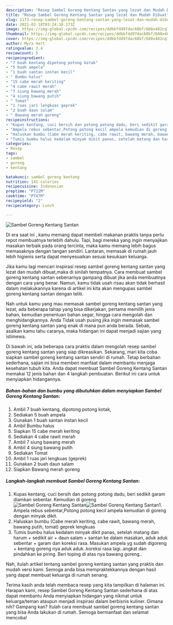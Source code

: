 ```yaml
---
description: "Resep Sambel Goreng Kentang Santan yang lezat dan Mudah Dibuat"
title: "Resep Sambel Goreng Kentang Santan yang lezat dan Mudah Dibuat"
slug: 1173-resep-sambel-goreng-kentang-santan-yang-lezat-dan-mudah-dibuat
date: 2021-02-18T03:24:18.173Z
image: https://img-global.cpcdn.com/recipes/ddbbfdd97dac68bf/680x482cq70/sambel-goreng-kentang-santan-foto-resep-utama.jpg
thumbnail: https://img-global.cpcdn.com/recipes/ddbbfdd97dac68bf/680x482cq70/sambel-goreng-kentang-santan-foto-resep-utama.jpg
cover: https://img-global.cpcdn.com/recipes/ddbbfdd97dac68bf/680x482cq70/sambel-goreng-kentang-santan-foto-resep-utama.jpg
author: Myra Hart
ratingvalue: 3.4
reviewcount: 5
recipeingredient:
- "7 buah kentang dipotong potong kotak"
- "5 buah ampela"
- "1 buah santan instan kecil"
- " Bumbu halus"
- "15 cabe merah keriting"
- "4 cabe rawit merah"
- "7 siung bawang merah"
- "4 siung bawang putih"
- " Tomat"
- "1 ruas jari lengkuas geprek"
- "2 buah daun salam"
- " Bawang merah goreng"
recipeinstructions:
- "Kupas kentang, cuci bersih dan potong potong dadu, beri sedikit garam diamkan sebentar. Kemudian di goreng"
- "Ampela rebus sebentar,Potong potong kecil ampela kemudian di goreng dengan minyak dikit."
- "Haluskan bumbu (Cabe merah keriting, cabe rawit, bawang merah, bawang putih, tomat) geprek lengkuas"
- "Tumis bumbu halus kedalam minyak dikit panas, setelah matang dan harum + sedikit air + daun salam + santan ke dalam masakan, aduk aduk sebentar + garam dan koreksi rasa. Masukan ampela yg sudah digoreng + kentang goreng nya aduk aduk..koreksi rasa lagi..angkat dan pindahkan ke piring. Beri toping di atas nya bawang goreng.."
categories:
- Resep
tags:
- sambel
- goreng
- kentang

katakunci: sambel goreng kentang 
nutrition: 141 calories
recipecuisine: Indonesian
preptime: "PT22M"
cooktime: "PT47M"
recipeyield: "2"
recipecategory: Lunch

---
```



![Sambel Goreng Kentang Santan](https://img-global.cpcdn.com/recipes/ddbbfdd97dac68bf/680x482cq70/sambel-goreng-kentang-santan-foto-resep-utama.jpg)

Di era  saat ini , kamu memang dapat membeli makanan praktis tanpa perlu repot membuatnya terlebih dahulu. Tapi, bagi mereka yang ingin menyajikan masakan terbaik pada orang tercinta, maka kamu memang lebih bagus memasaknya dengan tangan sendiri. Lantaran, memasak di rumah jauh lebih higienis serta dapat menyesuaikan sesuai kesukaan keluarga.

Jika kamu lagi mencari inspirasi resep sambel goreng kentang santan yang lezat dan mudah dibuat,maka di sinilah tempatnya. Cara membuat sambel goreng kentang santan  sebenarnya gampang dibuat jika anda membuatnya dengan cara yang benar. Namun, kamu tidak usah risau akan tidak berhasil dalam melakukannya 
karena di artikel ini kita akan mengupas sambel goreng kentang santan dengan teliti.  



Nah untuk kamu yang mau memasak sambel goreng kentang santan yang lezat, ada beberapa tahap yang bisa dikerjakan, pertama memilih jenis bahan, kemudian penentuan bahan segar, hingga cara mengolah dan menghidangkannya. Anda Tidak usah pusing jika ingin memasak sambel goreng kentang santan yang enak di mana pun anda berada. Sebab, asalkan kamu  tahu caranya, maka hidangan ini dapat menjadi sajian yang istimewa.

Di bawah ini, ada beberapa cara praktis  dalam mengolah resep sambel goreng kentang santan yang siap dikreasikan. Sekarang, mari kita coba siapkan sambel goreng kentang santan sendiri di rumah. Tetap berbahan sederhana, sajian ini bisa memberi manfaat dalam membantu menjaga kesehatan tubuh kita. Anda dapat membuat Sambel Goreng Kentang Santan memakai 12 jenis bahan dan 4 langkah pembuatan. Berikut ini cara untuk menyiapkan hidangannya.

<!--inarticleads1-->

##### Bahan-bahan dan bumbu yang dibutuhkan dalam menyiapkan Sambel Goreng Kentang Santan:

1. Ambil 7 buah kentang, dipotong potong kotak,
1. Sediakan 5 buah ampela
1. Gunakan 1 buah santan instan kecil
1. Ambil  Bumbu halus
1. Siapkan 15 cabe merah keriting
1. Sediakan 4 cabe rawit merah
1. Ambil 7 siung bawang merah
1. Ambil 4 siung bawang putih
1. Sediakan  Tomat
1. Ambil 1 ruas jari lengkuas (geprek)
1. Gunakan 2 buah daun salam
1. Siapkan  Bawang merah goreng




<!--inarticleads2-->

##### Langkah-langkah membuat Sambel Goreng Kentang Santan:

1. Kupas kentang, cuci bersih dan potong potong dadu, beri sedikit garam diamkan sebentar. Kemudian di goreng
<img src="https://img-global.cpcdn.com/steps/61ed8fcd6598dad6/160x128cq70/sambel-goreng-kentang-santan-langkah-memasak-1-foto.jpg" alt="Sambel Goreng Kentang Santan"><img src="https://img-global.cpcdn.com/steps/77ed7e2e45ccd958/160x128cq70/sambel-goreng-kentang-santan-langkah-memasak-1-foto.jpg" alt="Sambel Goreng Kentang Santan">1. Ampela rebus sebentar,Potong potong kecil ampela kemudian di goreng dengan minyak dikit.
1. Haluskan bumbu (Cabe merah keriting, cabe rawit, bawang merah, bawang putih, tomat) geprek lengkuas
1. Tumis bumbu halus kedalam minyak dikit panas, setelah matang dan harum + sedikit air + daun salam + santan ke dalam masakan, aduk aduk sebentar + garam dan koreksi rasa. Masukan ampela yg sudah digoreng + kentang goreng nya aduk aduk..koreksi rasa lagi..angkat dan pindahkan ke piring. Beri toping di atas nya bawang goreng..




Nah, itulah artikel tentang  sambel goreng kentang santan  yang praktis dan mudah versi kami. Semoga anda bisa mempraktekkannya dengan hasil yang dapat membuat keluarga di rumah senang. 

Terima kasih anda telah membaca resep yang kita tampilkan di halaman ini. Harapan kami, resep  Sambel Goreng Kentang Santan sederhana di atas dapat membantu Anda menyiapkan hidangan yang nikmat untuk keluarga/teman ataupun menjadi inspirasi dalam berbisnis kuliner. Gimana nih? Gampang kan? Itulah cara membuat sambel goreng kentang santan yang bisa Anda lakukan di rumah. Semoga bermanfaat dan selamat mencoba!

